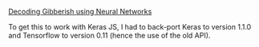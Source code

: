 [Decoding Gibberish using Neural Networks](http://ben.bolte.cc/blog/2017/word-similarity-vectors.html)

To get this to work with Keras JS, I had to back-port Keras to version 1.1.0 and Tensorflow to version 0.11 (hence the use of the old API).
